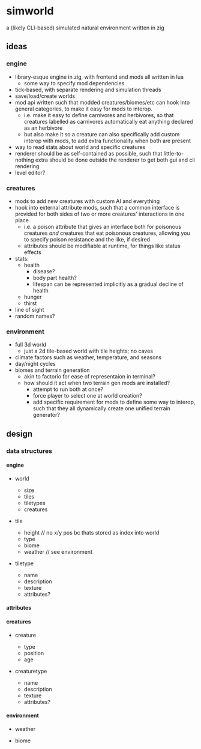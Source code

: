 # simworld

a (likely CLI-based) simulated natural environment written in zig


## ideas

### engine

+ library-esque engine in zig, with frontend and mods all written in lua
  + some way to specify mod dependencies
+ tick-based, with separate rendering and simulation threads
+ save/load/create worlds
+ mod api written such that modded creatures/biomes/etc can hook into general
  categories, to make it easy for mods to interop.
  + i.e. make it easy to define carnivores and herbivores, so that creatures
  labelled as carnivores automatically eat anything declared as an herbivore
  + but also make it so a creature can also specifically add custom interop with
  mods, to add extra functionality when both are present
+ way to read stats about world and specific creatures
+ renderer should be as self-contained as possible, such that little-to-nothing
  extra should be done outside the renderer to get both gui and cli rendering
+ level editor?


### creatures

+ mods to add new creatures with custom AI and everything
+ hook into external attribute mods, such that a common interface is provided
  for both sides of two or more creatures' interactions in one place
  + i.e. a poison attribute that gives an interface both for poisonous creatures
  *and* creatures that eat poisonous creatures, allowing you to specify poison
  resistance and the like, if desired
  + attributes should be modifiable at runtime, for things like status effects
+ stats:
  + health
    + disease?
    + body part health?
    + lifespan can be represented implicitly as a gradual decline of health
  + hunger
  + thirst
+ line of sight
+ random names?


### environment

+ full 3d world
  + just a 2d tile-based world with tile heights; no caves
+ climate factors such as weather, temperature, and seasons
+ day/night cycles
+ biomes and terrain generation
  + akin to factorio for ease of representaion in terminal?
  + how should it act when two terrain gen mods are installed?
    + attempt to run both at once?
    + force player to select one at world creation?
    + add specific requirement for mods to define some way to interop, such that
    they all dynamically create one unified terrain generator?


## design

### data structures

#### engine

+ world
  + size
  + tiles
  + tiletypes
  + creatures

+ tile
  + height // no x/y pos bc thats stored as index into world
  + type
  + biome
  + weather // see environment

+ tiletype
  + name
  + description
  + texture
  + attributes?

#### attributes

#### creatures

+ creature
  + type
  + position
  + age

+ creaturetype
  + name
  + description
  + texture
  + attributes?

#### environment

+ weather

+ biome
